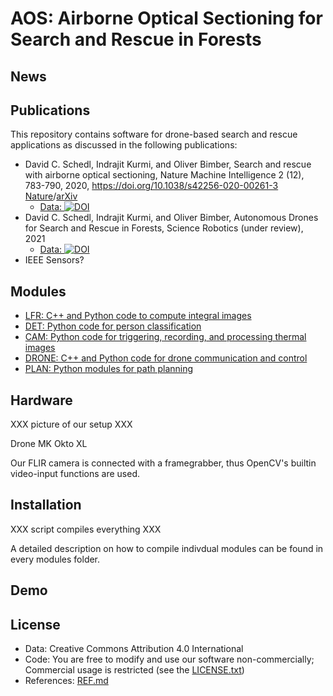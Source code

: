 # AOS: Airborne Optical Sectioning for Search and Rescue in Forests

## News


## Publications

This repository contains software for drone-based search and rescue applications as discussed in the following publications:

- David C. Schedl, Indrajit Kurmi, and Oliver Bimber, Search and rescue with airborne optical sectioning, Nature Machine Intelligence 2 (12), 783-790, 2020, https://doi.org/10.1038/s42256-020-00261-3 [Nature](https://www.nature.com/articles/s42256-020-00261-3)/[arXiv](https://arxiv.org/pdf/2009.08835.pdf)
  - [Data: ](https://doi.org/10.5281/zenodo.3894773) [![DOI](https://zenodo.org/badge/DOI/10.5281/zenodo.3894773.svg)](https://doi.org/10.5281/zenodo.3894773)
- David C. Schedl, Indrajit Kurmi, and Oliver Bimber, Autonomous Drones for Search and Rescue in Forests, Science Robotics (under review), 2021
  - [Data: ](https://doi.org/10.5281/zenodo.4349220) [![DOI](https://zenodo.org/badge/DOI/10.5281/zenodo.4349220.svg)](https://doi.org/10.5281/zenodo.4349220)
- IEEE Sensors?

## Modules

- [LFR:          C++ and Python code to compute integral images](LFR/README.md)
- [DET:          Python code for person classification](DET/README.md) 
- [CAM:          Python code for triggering, recording, and processing thermal images](CAM/README.md)
- [DRONE:        C++ and Python code for drone communication and control](DRONE/README.md)
- [PLAN:         Python modules for path planning](PLAN/README.md)


## Hardware

XXX picture of our setup XXX

Drone MK Okto XL

Our FLIR camera is connected with a framegrabber, thus OpenCV's builtin video-input functions are used.

## Installation

XXX script compiles everything XXX

A detailed description on how to compile indivdual modules can be found in every modules folder.

## Demo


## License
* Data: Creative Commons Attribution 4.0 International
* Code: You are free to modify and use our software non-commercially; Commercial usage is restricted (see the [LICENSE.txt](LICENSE.txt))
* References: [REF.md](REF.md)
